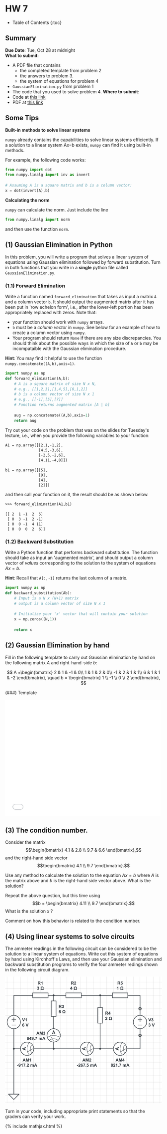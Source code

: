 ---
---

# HW 7

* Table of Contents
{:toc}

## Summary

**Due Date**: Tue, Oct 28 at midnight   
**What to submit**:  
- A PDF file that contains
  - the completed template from problem 2
  - the answers to problem 3.
  - the system of equations for problem 4
- `GaussianElimination.py` from problem 1
- The code that you used to solve problem 4.
**Where to submit**:  
- Code at [this link](https://moodle.swarthmore.edu/mod/lti/view.php?id=769541)
- PDF at [this link](https://moodle.swarthmore.edu/mod/lti/view.php?id=769542)

## Some Tips

**Built-in methods to solve linear systems**

`numpy` already contains the capabilities to solve linear systems efficiently. If a solution to a linear system Ax=b exists, `numpy` can find it using built-in methods.

For example, the following code works:
~~~python
from numpy import dot
from numpy.linalg import inv as invert

# Assuming A is a square matrix and b is a column vector:
x = dot(invert(A),b)
~~~

**Calculating the norm**

`numpy` can calculate the norm. Just include the line

~~~python
from numpy.linalg import norm
~~~

and then use the function `norm`.


## (1) Gaussian Elimination in Python

In this problem, you will write a program that solves a linear system of equations using Gaussian elimination followed by forward substitution. Turn in both functions that you write in a **single** python file called `GaussianElimination.py`.

### (1.1) Forward Elimination

Write a function named `forward_elimination` that takes as input a matrix `A` and a column vector `b`. It should output the augmented matrix after it has been put in 'row echelon form', i.e., after the lower-left portion has been appropriately replaced with zeros. Note that:

- your function should work with `numpy` arrays.
- `b` must be a *column vector* in `numpy`. See below for an example of how to create a column vector using `numpy`.
- Your program should return `None` if there are any size discrepancies. You should think about the possible ways in which the size of `A` or `b` may be incompataible with the Gaussian elimination procedure.


**Hint**: You may find it helpful to use the function `numpy.concatenate((A,b),axis=1)`.

~~~python
import numpy as np
def forward_elimination(A,b):
    # A is a square matrix of size N x N,
    # e.g., [[1,2,3],[1,4,5],[0,1,2]]
    # b is a column vector of size N x 1
    # e.g., [[-1],[5],[7]]
    # Function returns augmented matrix [A | b]
    
    aug = np.concatenate((A,b),axis=1)
    return aug
~~~

Try out your code on the problem that was on the slides for Tuesday's lecture, i.e., when you provide the following variables to your function:

~~~
A1 = np.array([[2,1,-1,2],
               [4,5,-3,6],
               [-2,5,-2,6],
               [4,11,-4,8]])

b1 = np.array([[5],
               [9],
               [4],
               [2]])
~~~

and then call your function on it, the result should be as shown below.

~~~
>>> forward_elimination(A1,b1)

[[ 2  1 -1  2  5]
 [ 0  3 -1  2 -1]
 [ 0  0 -1  4 11]
 [ 0  0  0  2  6]]
~~~

### (1.2) Backward Substitution

Write a Python function that performs backward substitution. The function should take as input an 'augmented matrix', and should output a column vector of *values* corresponding to the solution to the system of equations $Ax=b$.

**Hint**: Recall that `A[:,-1]` returns the last column of a matrix.

~~~python
import numpy as np
def backward_substitution(Ab):
    # Input is a N x (N+1) matrix
    # output is a column vector of size N x 1

    # Initialize your 'x' vector that will contain your solution
    x = np.zeros((N,1))

    return x
~~~

## (2) Gaussian Elimination by hand

Fill in the following template to carry out Gaussian elimination by hand on the following matrix $A$ and right-hand-side $b$:

$$
A =\begin{bmatrix}
2 & 1 & -1 & 0\\
1 & 1 & 2 & 0\\
-1 & 2 & 1 & 1\\
6 & 1 & 1 & -2
\end{bmatrix}, \quad b = \begin{bmatrix} 1 \\ -1 \\ 0 \\ 2 \end{bmatrix},
$$

(###) Template

<embed src="GaussianElimination.pdf" width="500" height="375" 
 type="application/pdf">

## (3) The condition number.

Consider the matrix $$\begin{bmatrix} 4.1 & 2.8 \\ 9.7 & 6.6 \end{bmatrix},$$ and the right-hand side vector $$\begin{bmatrix} 4.1 \\ 9.7 \end{bmatrix}.$$

Use any method to calculate the solution to the equation $Ax=b$ where $A$ is the matrix above and $b$ is the right-hand side vector above. What is the solution?

Repeat the above question, but this time using $$b = \begin{bmatrix} 4.11 \\ 9.7 \end{bmatrix}.$$ What is the solution $x$ ?

Comment on how this behavior is related to the condition number.

## (4) Using linear systems to solve circuits

The ammeter readings in the following circuit can be considered to be the solution to a linear system of equations. Write out this system of equations by hand using Kirchhoff's Laws, and then use your Gaussian elimination and backward substitution programs to verify the four ammeter redings shown in the following circuit diagram.


![circuit](circuit1.png)

Turn in your code, including appropriate print statements so that the graders can verify your work.

{% include mathjax.html %}
